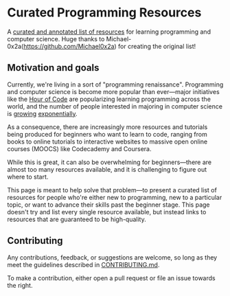 # Curated Programming Resources

A [curated and annotated list of resources][resources] for learning
programming and computer science. Huge thanks to Michael-0x2a(https://github.com/Michael0x2a) for creating the original list!

[resources]: https://github.com/Michael0x2a/curated-programming-resources/blob/master/resources.md

## Motivation and goals

Currently, we're living in a sort of "programming renaissance". Programming and computer science is become more popular
than ever—major initiatives like the [Hour of Code](https://hourofcode.com/us) are popularizing learning programming
across the world, and the number of people interested in majoring in computer science
is [growing](https://www.bcs.org/articles-opinion-and-research/computer-science-now-the-fastest-growing-degree-subject-new-data-reveals) [exponentially](https://www.bcs.org/articles-opinion-and-research/record-numbers-of-students-choose-computer-science-a-level-in-2022).

As a consequence, there are increasingly more resources and tutorials
being produced for beginners who want to learn to code, ranging from books to
online tutorials to interactive websites to massive open online courses (MOOCS)
like Codecademy and Coursera.

While this is great, it can also be overwhelming for beginners—there are almost
too many resources available, and it is challenging to figure out where to start.

This page is meant to help solve that problem—to present a curated list of
resources for people who're either new to programming, new to a particular topic,
or want to advance their skills past the beginner stage. This page doesn't try and
list every single resource available, but instead links to resources that are
guaranteed to be high-quality.

## Contributing

Any contributions, feedback, or suggestions are welcome, so long as they meet the
guidelines described in [CONTRIBUTING.md][contribute].

To make a contribution, either open a pull request or file an issue towards the right.

[contribute]: https://github.com/Michael0x2a/curated-programming-resources/blob/master/CONTRIBUTING.md
